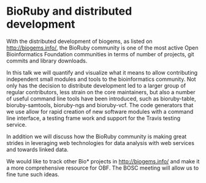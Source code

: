 # BioRuby and distributed development

With the distributed development of biogems, as listed on http://biogems.info/,
the BioRuby community is one of the most active Open Bioinformatics Foundation
communities in terms of number of projects, git commits and library downloads.

In this talk we will quantify and visualize what it means to allow contributing
independent small modules and tools to the bioinformatics community. Not only
has the decision to distribute development led to a larger group of regular
contributors, less strain on the core maintainers, but also a number of useful
command line tools have been introduced, such as bioruby-table,
bioruby-samtools, bioruby-ngs and bioruby-vcf. The code generators that we use
allow for rapid creation of new software modules with a command line interface,
a testing frame work and support for the Travis testing service. 

In addition we will discuss how the BioRuby community is making great strides
in leveraging web technologies for data analysis with web services and
towards linked data. 

We would like to track other Bio* projects in http://biogems.info/ and make it
a more comprehensive resource for OBF. The BOSC meeting will allow us to fine
tune such ideas.


